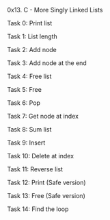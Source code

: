 0x13. C - More Singly Linked Lists

Task 0: Print list

Task 1: List length

Task 2: Add node

Task 3: Add node at the end

Task 4: Free list

Task 5: Free

Task 6: Pop

Task 7: Get node at index

Task 8: Sum list

Task 9: Insert

Task 10: Delete at index

Task 11: Reverse list

Task 12: Print (Safe version)

Task 13: Free (Safe version)

Task 14: Find the loop
